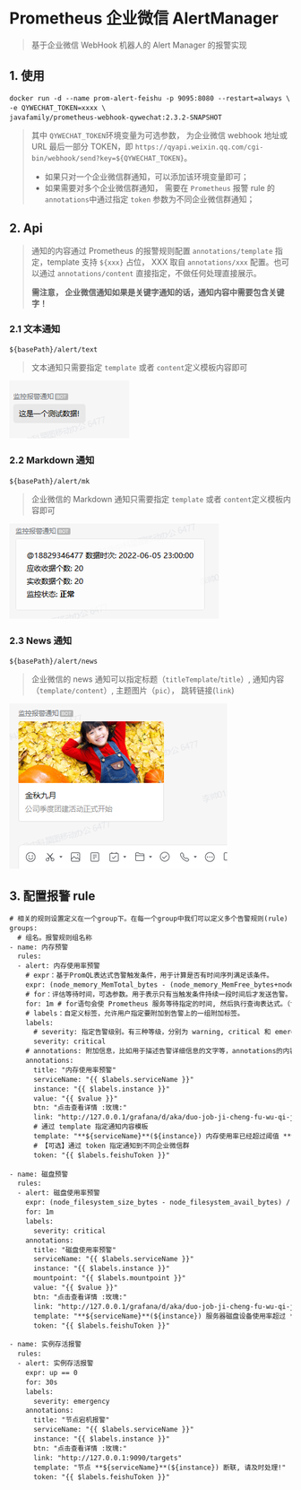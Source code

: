 # Prometheus 企业微信 AlertManager

> 基于企业微信 WebHook 机器人的 Alert Manager 的报警实现

## 1. 使用

``` xml
docker run -d --name prom-alert-feishu -p 9095:8080 --restart=always \
-e QYWECHAT_TOKEN=xxxx \
javafamily/prometheus-webhook-qywechat:2.3.2-SNAPSHOT
```



> 其中 `QYWECHAT_TOKEN`环境变量为可选参数， 为企业微信 webhook 地址或 URL 最后一部分 TOKEN，即 `https://qyapi.weixin.qq.com/cgi-bin/webhook/send?key=${QYWECHAT_TOKEN}`。
>
> * 如果只对一个企业微信群通知，可以添加该环境变量即可；
> * 如果需要对多个企业微信群通知， 需要在 `Prometheus` 报警 rule 的 `annotations`中通过指定 `token` 参数为不同企业微信群通知；



## 2. Api

> 通知的内容通过 Prometheus 的报警规则配置 `annotations/template` 指定，template 支持 `${xxx}` 占位， XXX 取自 `annotations/xxx` 配置。也可以通过 `annotations/content` 直接指定，不做任何处理直接展示。
>
> **需注意， 企业微信通知如果是关键字通知的话，通知内容中需要包含关键字！**

### 2.1 文本通知

`${basePath}/alert/text`

> 文本通知只需要指定 `template` 或者 `content`定义模板内容即可

![img.png](img/README//img.png)

### 2.2 Markdown 通知

`${basePath}/alert/mk`

> 企业微信的 Markdown 通知只需要指定 `template` 或者 `content`定义模板内容即可

![image-20230806184852558](img\README\image-20230806184852558.png)

### 2.3 News 通知

`${basePath}/alert/news`

> 企业微信的 news 通知可以指定标题（`titleTemplate`/`title`）, 通知内容（`template/content`）, 主题图片（`pic`）， 跳转链接(`link`)

![image-20230806192007510](img/README/image-20230806192007510.png)


## 3. 配置报警 rule

``` xml
# 相关的规则设置定义在一个group下。在每一个group中我们可以定义多个告警规则(rule)
groups:
  # 组名。报警规则组名称
- name: 内存预警
  rules:
  - alert: 内存使用率预警
    # expr：基于PromQL表达式告警触发条件，用于计算是否有时间序列满足该条件。
    expr: (node_memory_MemTotal_bytes - (node_memory_MemFree_bytes+node_memory_Buffers_bytes+node_memory_Cached_bytes )) / node_memory_MemTotal_bytes * 100 > 98
    # for：评估等待时间，可选参数。用于表示只有当触发条件持续一段时间后才发送告警。在等待期间新产生告警的状态为pending。
    for: 1m # for语句会使 Prometheus 服务等待指定的时间, 然后执行查询表达式。（for 表示告警持续的时长，若持续时长小于该时间就不发给alertmanager了，大于该时间再发。for的值不要小于prometheus中的scrape_interval，例如scrape_interval为30s，for为15s，如果触发告警规则，则再经过for时长后也一定会告警，这是因为最新的度量指标还没有拉取，在15s时仍会用原来值进行计算。另外，要注意的是只有在第一次触发告警时才会等待(for)时长。）
    # labels：自定义标签，允许用户指定要附加到告警上的一组附加标签。
    labels:
      # severity: 指定告警级别。有三种等级，分别为 warning, critical 和 emergency 。严重等级依次递增。
      severity: critical
    # annotations: 附加信息，比如用于描述告警详细信息的文字等，annotations的内容在告警产生时会一同作为参数发送到Alertmanager。
    annotations:
      title: "内存使用率预警"
      serviceName: "{{ $labels.serviceName }}"
      instance: "{{ $labels.instance }}"
      value: "{{ $value }}"
      btn: "点击查看详情 :玫瑰:"
      link: "http://127.0.0.1/grafana/d/aka/duo-job-ji-cheng-fu-wu-qi-jian-kong"
      # 通过 template 指定通知内容模板
      template: "**${serviceName}**(${instance}) 内存使用率已经超过阈值 **98%**, 请及时处理！\n当前值: ${value}%"
      # 【可选】通过 token 指定通知到不同企业微信群
      token: "{{ $labels.feishuToken }}"

- name: 磁盘预警
  rules:
  - alert: 磁盘使用率预警
    expr: (node_filesystem_size_bytes - node_filesystem_avail_bytes) / node_filesystem_size_bytes * 100 > 90
    for: 1m
    labels:
      severity: critical
    annotations:
      title: "磁盘使用率预警"
      serviceName: "{{ $labels.serviceName }}"
      instance: "{{ $labels.instance }}"
      mountpoint: "{{ $labels.mountpoint }}"
      value: "{{ $value }}"
      btn: "点击查看详情 :玫瑰:"
      link: "http://127.0.0.1/grafana/d/aka/duo-job-ji-cheng-fu-wu-qi-jian-kong"
      template: "**${serviceName}**(${instance}) 服务器磁盘设备使用率超过 **90%**, 请及时处理！\n挂载点: ${mountpoint}\n当前值: ${value}%!"
      token: "{{ $labels.feishuToken }}"

- name: 实例存活报警
  rules:
  - alert: 实例存活报警
    expr: up == 0
    for: 30s
    labels:
      severity: emergency
    annotations:
      title: "节点宕机报警"
      serviceName: "{{ $labels.serviceName }}"
      instance: "{{ $labels.instance }}"
      btn: "点击查看详情 :玫瑰:"
      link: "http://127.0.0.1:9090/targets"
      template: "节点 **${serviceName}**(${instance}) 断联, 请及时处理!"
      token: "{{ $labels.feishuToken }}"
```



